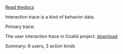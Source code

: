 [Read thedocs](http://tconnect.readthedocs.io/en/latest/index.html)

<link rel="import" href="http://example.com/elements.html">

Interaction trace is a kind of behavior data.

Primary trace:
 
The user interaction trace in Ozalid project: [download](/var/www/tconnect/project/Ozalid/TStore/db/obselst_all.json)

Summary: 6 users, 3 action kinds








